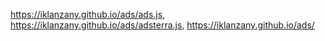 https://iklanzany.github.io/ads/ads.js,
 https://iklanzany.github.io/ads/adsterra.js,
https://iklanzany.github.io/ads/
